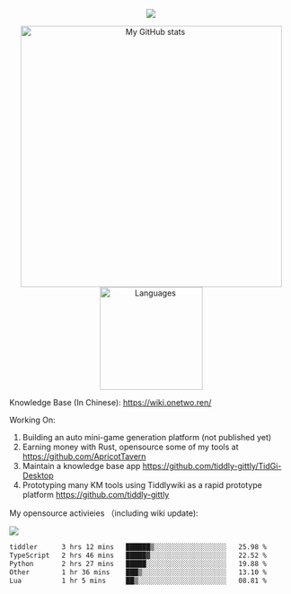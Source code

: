 <a href="https://github.com/linonetwo">
    <p align="center">
        <img src="https://github-profile-trophy.vercel.app/?username=linonetwo&column=7&theme=onedark"/>
    </p>
</a>
<a align="center" href="https://github.com/linonetwo">
  <p align="center">
    <img src="https://github-readme-stats.vercel.app/api?username=linonetwo&show_icons=true&count_private=true" alt="My GitHub stats" width="465"/>
    <img src="https://github-readme-stats.vercel.app/api/top-langs/?username=linonetwo&layout=compact&langs_count=10" alt="Languages" height="183">
  </p>
</a>

Knowledge Base (In Chinese): https://wiki.onetwo.ren/

Working On: 

1. Building an auto mini-game generation platform (not published yet)
1. Earning money with Rust, opensource some of my tools at https://github.com/ApricotTavern
1. Maintain a knowledge base app https://github.com/tiddly-gittly/TidGi-Desktop
1. Prototyping many KM tools using Tiddlywiki as a rapid prototype platform https://github.com/tiddly-gittly

My opensource activieies （including wiki update):

![](https://visitor-badge.glitch.me/badge?page_id=linonetwo.linonetwo)

<!--START_SECTION:waka-->

```txt
tiddler      3 hrs 12 mins   ██████▒░░░░░░░░░░░░░░░░░░   25.98 %
TypeScript   2 hrs 46 mins   █████▓░░░░░░░░░░░░░░░░░░░   22.52 %
Python       2 hrs 27 mins   █████░░░░░░░░░░░░░░░░░░░░   19.88 %
Other        1 hr 36 mins    ███▒░░░░░░░░░░░░░░░░░░░░░   13.10 %
Lua          1 hr 5 mins     ██▒░░░░░░░░░░░░░░░░░░░░░░   08.81 %
```

<!--END_SECTION:waka-->

